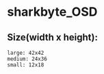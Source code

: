 # sharkbyte_OSD
## Size(width x height):  
    large: 42x42  
    medium: 24x36  
    small: 12x18  

